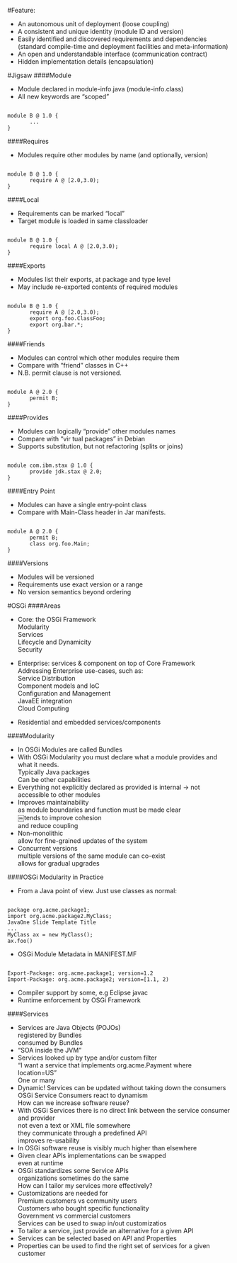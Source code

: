 #Feature:
- An autonomous unit of deployment (loose coupling)
- A consistent and unique identity (module ID and version)
- Easily identified and discovered requirements and dependencies (standard compile-time and deployment facilities and meta-information)
- An open and understandable interface (communication contract)
- Hidden implementation details (encapsulation)

#Jigsaw
####Module
- Module declared in module-info.java (module-info.class)
- All new keywords are “scoped”
<pre><code>
module B @ 1.0 {
       ...
}
</code></pre>

####Requires
- Modules require other modules by name (and optionally, version)
<pre><code>
module B @ 1.0 {
       require A @ [2.0,3.0);
}
</code></pre>

####Local
- Requirements can be marked “local”
- Target module is loaded in same classloader
<pre><code>
module B @ 1.0 {
       require local A @ [2.0,3.0);
}
</code></pre>

####Exports
- Modules list their exports, at package and type level
- May include re-exported contents of required modules
<pre><code>
module B @ 1.0 {
       require A @ [2.0,3.0);
       export org.foo.ClassFoo;
       export org.bar.*;
}
</pre></code>

####Friends
- Modules can control which other modules require them
- Compare with “friend” classes in C++
- N.B. permit clause is not versioned.
<pre><code>
module A @ 2.0 {
       permit B;
}
</pre></code>

####Provides
- Modules can logically “provide” other modules names
- Compare with “vir tual packages” in Debian
- Supports substitution, but not refactoring (splits or joins)
<pre><code>
module com.ibm.stax @ 1.0 {
       provide jdk.stax @ 2.0;
}
</pre></code>

####Entry Point
- Modules can have a single entry-point class
- Compare with Main-Class header in Jar manifests.
<pre><code>
module A @ 2.0 {
       permit B;
       class org.foo.Main;
}
</pre></code>

####Versions
- Modules will be versioned
- Requirements use exact version or a range
- No version semantics beyond ordering

#OSGi
####Areas
- Core: the OSGi Framework  
  Modularity  
  Services  
  Lifecycle and Dynamicity  
  Security  

- Enterprise: services & component on top of Core Framework  
  Addressing Enterprise use-cases, such as:  
    Service Distribution  
    Component models and IoC  
    Configuration and Management  
    JavaEE integration  
    Cloud Computing  

- Residential and embedded services/components  

####Modularity
- In OSGi Modules are called Bundles  
- With OSGi Modularity you must declare what a module provides and what it needs.  
  Typically Java packages  
  Can be other capabilities  
- Everything not explicitly declared as provided is internal -> not accessible to other modules  
- Improves maintainability  
  as module boundaries and function must be made clear  
  ￼tends to improve cohesion  
    and reduce coupling  
- Non-monolithic  
  allow for fine-grained updates of the system  
- Concurrent versions  
  multiple versions of the same module can co-exist  
  allows for gradual upgrades  

####OSGi Modularity in Practice
- From a Java point of view. Just use classes as normal:  
<pre><code>
package org.acme.package1;
import org.acme.package2.MyClass;
JavaOne Slide Template Title
...
MyClass ax = new MyClass();
ax.foo()
</pre></code>
- OSGi Module Metadata in MANIFEST.MF  
<pre><code>
Export-Package: org.acme.package1; version=1.2
Import-Package: org.acme.package2; version=[1.1, 2)
</pre></code>
- Compiler support by some, e.g Eclipse javac  
- Runtime enforcement by OSGi Framework  

####Services
- Services are Java Objects (POJOs)  
  registered by Bundles  
  consumed by Bundles  
- “SOA inside the JVM”  
- Services looked up by type and/or custom filter  
  “I want a service that implements org.acme.Payment where location=US”  
  One or many  
- Dynamic! Services can be updated without taking down the consumers  
  OSGi Service Consumers react to dynamism  
How can we increase software reuse?  
- With OSGi Services there is no direct link between the service consumer and provider  
  not even a text or XML file somewhere  
  they communicate through a predefined API  
  improves re-usability  
- In OSGi software reuse is visibly much higher than elsewhere  
- Given clear APIs implementations can be swapped  
  even at runtime  
- OSGi standardizes some Service APIs  
  organizations sometimes do the same  
How can I tailor my services more effectively?  
- Customizations are needed for  
  Premium customers vs community users  
  Customers who bought specific functionality  
  Government vs commercial customers  
  Services can be used to swap in/out customizatios  
- To tailor a service, just provide an alternative for a given API  
- Services can be selected based on API and Properties  
- Properties can be used to find the right set of services for a given customer  
